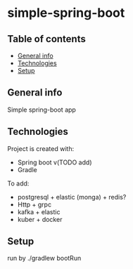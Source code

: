 # simple-spring-boot
## Table of contents
* [General info](#general-info)
* [Technologies](#technologies)
* [Setup](#setup)

## General info
Simple spring-boot app
	
## Technologies
Project is created with:
* Spring boot v(TODO add)
* Gradle

To add:
* postgresql + elastic (monga) + redis?
* Http + grpc
* kafka + elastic
* kuber + docker
	
## Setup
run by ./gradlew bootRun
